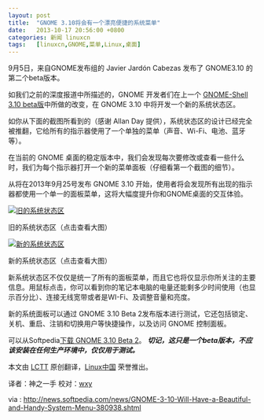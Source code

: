 ```yaml
---
layout: post
title:	"GNOME 3.10将会有一个漂亮便捷的系统菜单"
date:	2013-10-17 20:56:00 +0800 
categories:	新闻 linuxcn 
tags:	[linuxcn,GNOME,菜单,Linux,桌面]
---
```



9月5日，来自GNOME发布组的 Javier Jardón Cabezas 发布了 GNOME3.10 的第二个beta版本。


如我们之前的深度报道中所描述的，GNOME 开发者们在上一个 [GNOME-Shell 3.10 beta版](http://news.softpedia.com/news/GNOME-Shell-3-10-Beta-2-Implements-New-System-Status-Area-380916.shtml)中所做的改变，在 GNOME 3.10 中将开发一个新的系统状态区。


如你从下面的截图所看到的（感谢 Allan Day 提供），系统状态区的设计已经完全被推翻，它给所有的指示器使用了一个单独的菜单（声音、Wi-Fi、电池、蓝牙等）。


在当前的 GNOME 桌面的稳定版本中，我们会发现每次要修改或查看一些什么时，我们为每个指示器打开一个新的菜单面板（仔细看第一个截图的细节）。


从将在2013年9月25号发布 GNOME 3.10 开始，使用者将会发现所有出现的指示器都使用一个单一的面板菜单，这将大幅度提升你和GNOME桌面的交互体验。


[![旧的系统状态区](/Asserts/Images//attachment/album/201309/12/2308053y73y43ed5ticm97.jpg)](https://img.linux.net.cn/Asserts/Images//attachment/album/201309/12/2308053y73y43ed5ticm97.jpg)


旧的系统状态区（点击查看大图）


[![新的系统状态区](/Asserts/Images//attachment/album/201309/12/230829cevaoagllmoppqmg.jpg)](https://img.linux.net.cn/Asserts/Images//attachment/album/201309/12/230829cevaoagllmoppqmg.jpg)


新的系统状态区（点击查看大图）


新系统状态区不仅仅是统一了所有的面板菜单，而且它也将仅显示你所关注的主要信息。用鼠标点击，你可以看到你的笔记本电脑的电量还能剩多少时间使用（也显示百分比）、连接无线宽带或者是WI-Fi、及调整音量和亮度。


新的系统面板可以通过 GNOME 3.10 Beta 2发布版本进行测试，它还包括锁定、关机、重启、注销和切换用户等快捷操作，以及访问 GNOME 控制面板。


可以从Softpedia[下载 GNOME 3.10 Beta 2](http://linux.softpedia.com/get/Desktop-Environment/Gnome/GNOME-3603.shtml)。 ***切记，这只是一个beta版本，不应该安装在任何生产环境中，仅仅用于测试。***


 


本文由 [LCTT](https://github.com/LCTT/TranslateProject) 原创翻译，[Linux中国](http://linux.cn/portal.php) 荣誉推出。


译者：神之一手 校对：[wxy](space/3/)


via : <http://news.softpedia.com/news/GNOME-3-10-Will-Have-a-Beautiful-and-Handy-System-Menu-380938.shtml>

